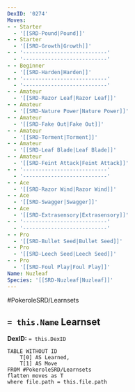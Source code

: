 ```yaml
---
DexID: '0274'
Moves:
- - Starter
  - '[[SRD-Pound|Pound]]'
- - Starter
  - '[[SRD-Growth|Growth]]'
- - '---------------------------'
  - '---------------------------'
- - Beginner
  - '[[SRD-Harden|Harden]]'
- - '---------------------------'
  - '---------------------------'
- - Amateur
  - '[[SRD-Razor Leaf|Razor Leaf]]'
- - Amateur
  - '[[SRD-Nature Power|Nature Power]]'
- - Amateur
  - '[[SRD-Fake Out|Fake Out]]'
- - Amateur
  - '[[SRD-Torment|Torment]]'
- - Amateur
  - '[[SRD-Leaf Blade|Leaf Blade]]'
- - Amateur
  - '[[SRD-Feint Attack|Feint Attack]]'
- - '---------------------------'
  - '---------------------------'
- - Ace
  - '[[SRD-Razor Wind|Razor Wind]]'
- - Ace
  - '[[SRD-Swagger|Swagger]]'
- - Ace
  - '[[SRD-Extrasensory|Extrasensory]]'
- - '---------------------------'
  - '---------------------------'
- - Pro
  - '[[SRD-Bullet Seed|Bullet Seed]]'
- - Pro
  - '[[SRD-Leech Seed|Leech Seed]]'
- - Pro
  - '[[SRD-Foul Play|Foul Play]]'
Name: Nuzleaf
Species: '[[SRD-Nuzleaf|Nuzleaf]]'
---
```


#PokeroleSRD/Learnsets

## `= this.Name` Learnset

**DexID:** `= this.DexID`

```dataview
TABLE WITHOUT ID
    T[0] AS Learned,
    T[1] AS Move
FROM #PokeroleSRD/Learnsets
flatten moves as T
where file.path = this.file.path
```
